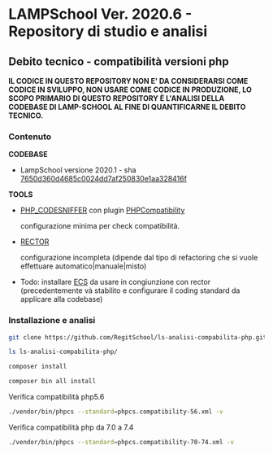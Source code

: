 # LAMPSchool Ver. 2020.6 - Repository di studio e analisi 

## Debito tecnico - compatibilità versioni php


**IL CODICE IN QUESTO REPOSITORY NON E' DA CONSIDERARSI COME CODICE IN SVILUPPO, NON USARE COME CODICE IN PRODUZIONE,
LO SCOPO PRIMARIO DI QUESTO REPOSITORY È L'ANALISI DELLA CODEBASE DI LAMP-SCHOOL AL FINE DI QUANTIFICARNE IL DEBITO TECNICO.**

### Contenuto

**CODEBASE**

- LampSchool versione 2020.1 - sha [7650d360d4685c0024dd7af250830e1aa328416f](https://github.com/scaforchio/LAMPSchool/commit/7650d360d4685c0024dd7af250830e1aa328416f)

**TOOLS**

- [PHP_CODESNIFFER](https://github.com/squizlabs/PHP_CodeSniffer) con plugin [PHPCompatibility](https://github.com/PHPCompatibility/PHPCompatibility)
  
  configurazione minima per check compatibilità.

- [RECTOR](https://github.com/rectorphp/rector)

  configurazione incompleta (dipende dal tipo di refactoring che si vuole effettuare automatico|manuale|misto)

- Todo: installare [ECS](https://github.com/symplify/easy-coding-standard)
  da usare in congiunzione con rector (precedentemente và stabilito e configurare il coding standard da applicare alla codebase)

### Installazione e analisi


```bash
git clone https://github.com/RegitSchool/ls-analisi-compabilita-php.git

ls ls-analisi-compabilita-php/

composer install

composer bin all install
```

Verifica compatibilità php5.6

```bash
./vendor/bin/phpcs --standard=phpcs.compatibility-56.xml -v
```

Verifica compatibilità php da 7.0 a 7.4

```bash
./vendor/bin/phpcs --standard=phpcs.compatibility-70-74.xml -v
```
